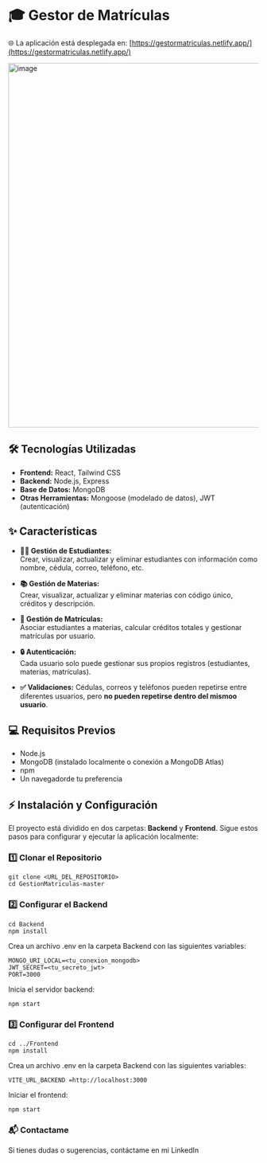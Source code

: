# 🎓 Gestor de Matrículas

🌐 La aplicación está desplegada en: [https://gestormatriculas.netlify.app/](https://gestormatriculas.netlify.app/)

<img width="1108" height="732" alt="image" src="https://github.com/user-attachments/assets/d466dbef-90e1-43b8-8d12-50dcd6b3aea4" />





## 🛠 Tecnologías Utilizadas

- **Frontend:** React, Tailwind CSS  
- **Backend:** Node.js, Express  
- **Base de Datos:** MongoDB  
- **Otras Herramientas:** Mongoose (modelado de datos), JWT (autenticación)



## ✨ Características

- **👨‍🎓 Gestión de Estudiantes:**  
  Crear, visualizar, actualizar y eliminar estudiantes con información como nombre, cédula, correo, teléfono, etc.

- **📚 Gestión de Materias:**  
  Crear, visualizar, actualizar y eliminar materias con código único, créditos y descripción.

- **📝 Gestión de Matrículas:**  
  Asociar estudiantes a materias, calcular créditos totales y gestionar matrículas por usuario.

- **🔒 Autenticación:**   
  Cada usuario solo puede gestionar sus propios registros (estudiantes, materias, matrículas).

- **✅ Validaciones:**
  Cédulas, correos y teléfonos pueden repetirse entre diferentes usuarios, pero **no pueden repetirse dentro del mismoo usuario**.   



## 💻 Requisitos Previos

- Node.js 
- MongoDB (instalado localmente o conexión a MongoDB Atlas)  
- npm 
- Un navegadorde tu preferencia



## ⚡ Instalación y Configuración

El proyecto está dividido en dos carpetas: **Backend** y **Frontend**. Sigue estos pasos para configurar y ejecutar la aplicación localmente:

### 1️⃣ Clonar el Repositorio

    git clone <URL_DEL_REPOSITORIO>
    cd GestionMatriculas-master


### 2️⃣ Configurar el Backend

    cd Backend
    npm install

Crea un archivo .env en la carpeta Backend con las siguientes variables:

    MONGO_URI_LOCAL=<tu_conexion_mongodb>
    JWT_SECRET=<tu_secreto_jwt>
    PORT=3000

Inicia el servidor backend:

    npm start

### 3️⃣ Configurar del Frontend

    cd ../Frontend
    npm install

Crea un archivo .env en la carpeta Backend con las siguientes variables:

    VITE_URL_BACKEND =http://localhost:3000

Iniciar el frontend:

    npm start


### 📬 Contactame
Si tienes dudas o sugerencias, contáctame en mi LinkedIn
